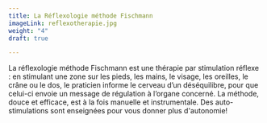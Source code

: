 ```yaml
---
title: La Réflexologie méthode Fischmann
imageLink: reflexotherapie.jpg
weight: "4"
draft: true

---
```

La réflexologie méthode Fischmann est une thérapie par stimulation réflexe : en stimulant une zone sur les pieds, les mains, le visage, les oreilles, le crâne ou le dos, le praticien informe le cerveau d’un déséquilibre, pour que celui-ci envoie un message de régulation à l’organe concerné. La méthode, douce et efficace, est à la fois manuelle et instrumentale. Des auto-stimulations sont enseignées pour vous donner plus d'autonomie!